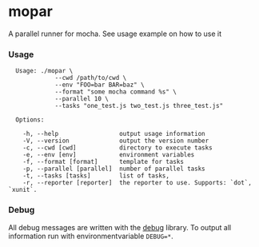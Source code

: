 # mopar

A parallel runner for mocha. See usage example on how to use it

### Usage

```
  Usage: ./mopar \
             --cwd /path/to/cwd \
             --env "FOO=bar BAR=baz" \
             --format "some mocha command %s" \
             --parallel 10 \
             --tasks "one_test.js two_test.js three_test.js"

  Options:

    -h, --help                 output usage information
    -V, --version              output the version number
    -c, --cwd [cwd]            directory to execute tasks
    -e, --env [env]            environment variables
    -f, --format [format]      template for tasks
    -p, --parallel [parallel]  number of parallel tasks
    -t, --tasks [tasks]        list of tasks,
    -r, --reporter [reporter]  the reporter to use. Supports: `dot`, `xunit`.

```

### Debug

  All debug messages are written with the [debug][debug] library.
  To output all information run with environmentvariable `DEBUG=*`.

  [debug]: https://www.npmjs.com/package/debug